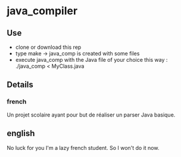 # java_compiler

## Use
- clone or download this rep
- type make -> java_comp is created with some files
- execute java_comp with the Java file of your choice this way : ./java_comp < MyClass.java

## Details

### french 
Un projet scolaire ayant pour but de réaliser un parser Java basique. 

## english
No luck for you I'm a lazy french student. So I won't do it now. 
